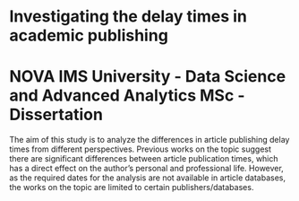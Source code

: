# Investigating the delay times in academic publishing 
# NOVA IMS University - Data Science and Advanced Analytics MSc - Dissertation

The aim of this study is to analyze the differences in article publishing delay times from different
perspectives. Previous works on the topic suggest there are significant differences between article
publication times, which has a direct effect on the author’s personal and professional life. However, as
the required dates for the analysis are not available in article databases, the works on the topic are
limited to certain publishers/databases.
